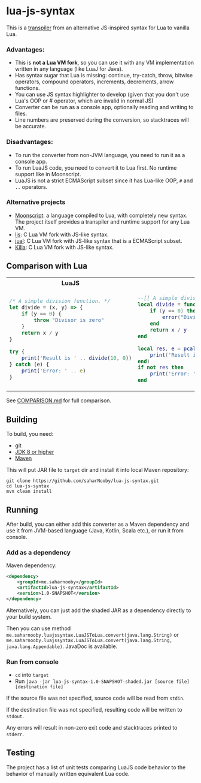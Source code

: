 # lua-js-syntax

This is a [transpiler](https://en.wikipedia.org/wiki/Source-to-source_compiler) from an alternative JS-inspired syntax for Lua to vanilla Lua.

### Advantages:
- This is **not a Lua VM fork**, so you can use it with any VM implementation written in any language (like LuaJ for Java).
- Has syntax sugar that Lua is missing: continue, try-catch, throw, bitwise operators, compound operators, increments, decrements, arrow functions.
- You can use JS syntax highlighter to develop (given that you don't use Lua's OOP or # operator, which are invalid in normal JS)
- Converter can be run as a console app, optionally reading and writing to files.
- Line numbers are preserved during the conversion, so stacktraces will be accurate.

### Disadvantages:
- To run the converter from non-JVM language, you need to run it as a console app.
- To run LuaJS code, you need to convert it to Lua first. No runtime support like in Moonscript.
- LuaJS is not a strict ECMAScript subset since it has Lua-like OOP, `#` and `..` operators.

### Alternative projects

- [Moonscript](https://github.com/leafo/moonscript): a language compiled to Lua, with completely new syntax. The project itself provides a transpiler and runtime support for any Lua VM.
- [ljs](https://github.com/mingodad/ljs): C Lua VM fork with JS-like syntax.
- [jual](https://github.com/sajonoso/jual): C Lua VM fork with JS-like syntax that is a ECMAScript subset.
- [Killa](https://github.com/ex/Killa): C Lua VM fork with JS-like syntax.

## Comparison with Lua

<table><tr><th>LuaJS</th><th>Lua</th></tr>
<tr>
<td>

```javascript
/* A simple division function. */
let divide = (x, y) => {
    if (y == 0) {
        throw "Divisor is zero"
    }
    return x / y
}

try {
    print('Result is ' .. divide(10, 0))
} catch (e) {
    print('Error: ' .. e)
}

```

</td>
<td>

```lua
--[[ A simple division function. ]]--
local divide = function(x, y)
    if (y == 0) then
        error("Divisor is zero")
    end
    return x / y
end

local res, e = pcall(function()
    print('Result is ' .. tostring(divide(10, 0)))
end)
if not res then
    print('Error: ' .. tostring(e))
end
```

</td>
</tr>
</table>

See [COMPARISON.md](https://github.com/saharNooby/lua-js-syntax/blob/master/COMPARISON.md) for full comparison.

## Building

To build, you need:
- git
- [JDK 8 or higher](https://adoptopenjdk.net/)
- [Maven](http://maven.apache.org/)

This will put JAR file to `target` dir and install it into local Maven repository:

```shell script
git clone https://github.com/saharNooby/lua-js-syntax.git
cd lua-js-syntax
mvn clean install
```

## Running

After build, you can either add this converter as a Maven dependency and use it from JVM-based language (Java, Kotlin, Scala etc.), or run it from console.

### Add as a dependency

Maven dependency:

```xml
<dependency>
    <groupId>me.saharnooby</groupId>
    <artifactId>lua-js-syntax</artifactId>
    <version>1.0-SNAPSHOT</version>
</dependency>
```

Alternatively, you can just add the shaded JAR as a dependency directly to your build system.

Then you can use method `me.saharnooby.luajssyntax.LuaJSToLua.convert(java.lang.String)` or `me.saharnooby.luajssyntax.LuaJSToLua.convert(java.lang.String, java.lang.Appendable)`. JavaDoc is available.

### Run from console

- `cd` into `target`
- Run `java -jar lua-js-syntax-1.0-SNAPSHOT-shaded.jar [source file] [destination file]`

If the source file was not specified, source code will be read from `stdin`.

If the destination file was not specified, resulting code will be written to `stdout`.

Any errors will result in non-zero exit code and stacktraces printed to `stderr`.

## Testing

The project has a list of unit tests comparing LuaJS code behavior to the behavior of manually written equivalent Lua code.